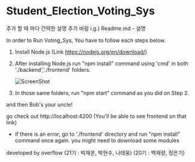 # Student_Election_Voting_Sys
추가 할 때 마다 간략한 설명 추가 바람
i.g.) Readme.md - 설명

In order to Run Voting_Sys, You have to follow each steps below.

1) Install Node.js (Link https://nodejs.org/en/download/)

2) After installing Node.js run "npm install" command using 'cmd' in both './backend','./frontend' folders.

	![ScreenShot](https://raw.github.com/timothyjrbeck/Student_Election_Voting_Sys/howto.JPG)

3) In those same folders, run "npm start" command as you did on Step 2.

and then Bob's your uncle!

go check out http://localhost:4200 (You'll be able to see frontend on that link)

* if there is an error, go to './frontend' directory and run "npm install" command once again. you might need to download some modules


developed by overflow
(21기 : 박재온, 박현수, 나태웅) (20기 : 백재량, 정은기)
